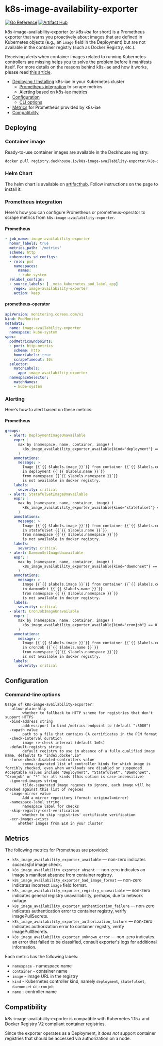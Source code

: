 # k8s-image-availability-exporter

[![Go Reference](https://pkg.go.dev/badge/github.com/flant/k8s-image-availability-exporter.svg)](https://pkg.go.dev/github.com/flant/k8s-image-availability-exporter)
[![Artifact Hub](https://img.shields.io/endpoint?url=https://artifacthub.io/badge/repository/k8s-image-availability-exporter)](https://artifacthub.io/packages/search?repo=k8s-image-availability-exporter)

k8s-image-availability-exporter (or *k8s-iae* for short) is a Prometheus exporter that warns you proactively about images that are defined in Kubernetes objects (e.g., an `image` field in the Deployment) but are not available in the container registry (such as Docker Registry, etc.).

Receiving alerts when container images related to running Kubernetes controllers are missing helps you to solve the problem before it manifests itself. For more details on the reasons behind k8s-iae and how it works, please read [this article](https://medium.com/flant-com/prometheus-exporter-to-check-kubernetes-images-availability-26c306c44c08).

* [Deploying / Installing](#deploying) k8s-iae in your Kubernetes cluster
  * [Prometheus integration](#prometheus-integration) to scrape metrics
  * [Alerting](#alerting) based on k8s-iae metrics
* [Configuration](#configuration)
  * [CLI options](#command-line-options)
* [Metrics](#metrics) for Prometheus provided by k8s-iae
* [Compatibility](#compatibility)

## Deploying

### Container image

Ready-to-use container images are available in the Deckhouse registry:

```bash
docker pull registry.deckhouse.io/k8s-image-availability-exporter/k8s-image-availability-exporter:latest
```

### Helm Chart

The helm chart is available on [artifacthub](https://artifacthub.io/packages/helm/k8s-image-availability-exporter/k8s-image-availability-exporter). Follow instructions on the page to install it.

### Prometheus integration

Here's how you can configure Prometheus or prometheus-operator to scrape metrics from `k8s-image-availability-exporter`.

#### Prometheus

```yaml
- job_name: image-availability-exporter
  honor_labels: true
  metrics_path: '/metrics'
  scheme: http
  kubernetes_sd_configs:
  - role: pod
    namespaces:
      names:
      - kube-system
  relabel_configs:
  - source_labels: [__meta_kubernetes_pod_label_app]
    regex: image-availability-exporter
    action: keep
```

#### prometheus-operator

```yaml
apiVersion: monitoring.coreos.com/v1
kind: PodMonitor
metadata:
  name: image-availability-exporter
  namespace: kube-system
spec:
  podMetricsEndpoints:
  - port: http-metrics
    scheme: http
    honorLabels: true
    scrapeTimeout: 10s
  selector:
    matchLabels:
      app: image-availability-exporter
  namespaceSelector:
    matchNames:
    - kube-system
```

### Alerting

Here's how to alert based on these metrics:

#### Prometheus

```yaml
groups:
  - alert: DeploymentImageUnavailable
    expr: |
      max by (namespace, name, container, image) (
        k8s_image_availability_exporter_available{kind="deployment"} == 0
      )
    annotations:
      message: >
        Image {{`{{ $labels.image }}`}} from container {{`{{ $labels.container }}`}}
        in deployment {{`{{ $labels.name }}`}}
        from namespace {{`{{ $labels.namespace }}`}}
        is not available in docker registry.
    labels:
      severity: critical
  - alert: StatefulSetImageUnavailable
    expr: |
      max by (namespace, name, container, image) (
        k8s_image_availability_exporter_available{kind="statefulset"} == 0
      )
    annotations:
      message: >
        Image {{`{{ $labels.image }}`}} from container {{`{{ $labels.container }}`}}
        in statefulSet {{`{{ $labels.name }}`}}
        from namespace {{`{{ $labels.namespace }}`}}
        is not available in docker registry.
    labels:
      severity: critical
  - alert: DaemonSetImageUnavailable
    expr: |
      max by (namespace, name, container, image) (
        k8s_image_availability_exporter_available{kind="daemonset"} == 0
      )
    annotations:
      message: >
        Image {{`{{ $labels.image }}`}} from container {{`{{ $labels.container }}`}}
        in daemonSet {{`{{ $labels.name }}`}}
        from namespace {{`{{ $labels.namespace }}`}}
        is not available in docker registry.
    labels:
      severity: critical
  - alert: CronJobImageUnavailable
    expr: |
      max by (namespace, name, container, image) (
        k8s_image_availability_exporter_available{kind="cronjob"} == 0
      )
    annotations:
      message: >
        Image {{`{{ $labels.image }}`}} from container {{`{{ $labels.container }}`}}
        in cronJob {{`{{ $labels.name }}`}}
        from namespace {{`{{ $labels.namespace }}`}}
        is not available in docker registry.
    labels:
      severity: critical
```

## Configuration

### Command-line options

```
Usage of k8s-image-availability-exporter:
  -allow-plain-http
    	whether to fallback to HTTP scheme for registries that don't support HTTPS
  -bind-address string
    	address:port to bind /metrics endpoint to (default ":8080")
  -capath value
    	path to a file that contains CA certificates in the PEM format
  -check-interval duration
    	image re-check interval (default 1m0s)
  -default-registry string
    	default registry to use in absence of a fully qualified image name, defaults to "index.docker.io"
  -force-check-disabled-controllers value
    	comma-separated list of controller kinds for which image is forcibly checked, even when workloads are disabled or suspended. Acceptable values include "Deployment", "StatefulSet", "DaemonSet", "Cronjob" or "*" for all kinds (this option is case-insensitive)
  -ignored-images string
    	tilde-separated image regexes to ignore, each image will be checked against this list of regexes
  -image-mirror value
    	Add a mirror repository (format: original=mirror)
  -namespace-label string
    	namespace label for checks
  -skip-registry-cert-verification
    	whether to skip registries' certificate verification
  -ecr-images-exists
      whether images from ECR in your cluster
```

## Metrics

The following metrics for Prometheus are provided:

* `k8s_image_availability_exporter_available` — non-zero indicates *successful* image check.
* `k8s_image_availability_exporter_absent` — non-zero indicates an image's manifest absence from container registry.
* `k8s_image_availability_exporter_bad_image_format` — non-zero indicates incorrect `image` field format.
* `k8s_image_availability_exporter_registry_unavailable` — non-zero indicates general registry unavailiability, perhaps, due to network outage.
* `k8s_image_availability_exporter_authentication_failure` — non-zero indicates authentication error to container registry, verify imagePullSecrets.
* `k8s_image_availability_exporter_authorization_failure` — non-zero indicates authorization error to container registry, verify imagePullSecrets.
* `k8s_image_availability_exporter_unknown_error` — non-zero indicates an error that failed to be classified, consult exporter's logs for additional information.

Each metric has the following labels:

* `namespace` - namespace name
* `container` - container name
* `image` - image URL in the registry
* `kind` - Kubernetes controller kind, namely `deployment`, `statefulset`, `daemonset` or `cronjob`
* `name` - controller name

## Compatibility

k8s-image-availability-exporter is compatible with Kubernetes 1.15+ and Docker Registry V2 compliant container registries.

Since the exporter operates as a Deployment, it *does not* support container registries that should be accessed via authorization on a node.
